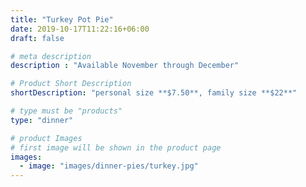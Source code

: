 ```yaml
---
title: "Turkey Pot Pie"
date: 2019-10-17T11:22:16+06:00
draft: false

# meta description
description : "Available November through December"

# Product Short Description
shortDescription: "personal size **$7.50**, family size **$22**"

# type must be "products"
type: "dinner"

# product Images
# first image will be shown in the product page
images:
  - image: "images/dinner-pies/turkey.jpg"
---
```

